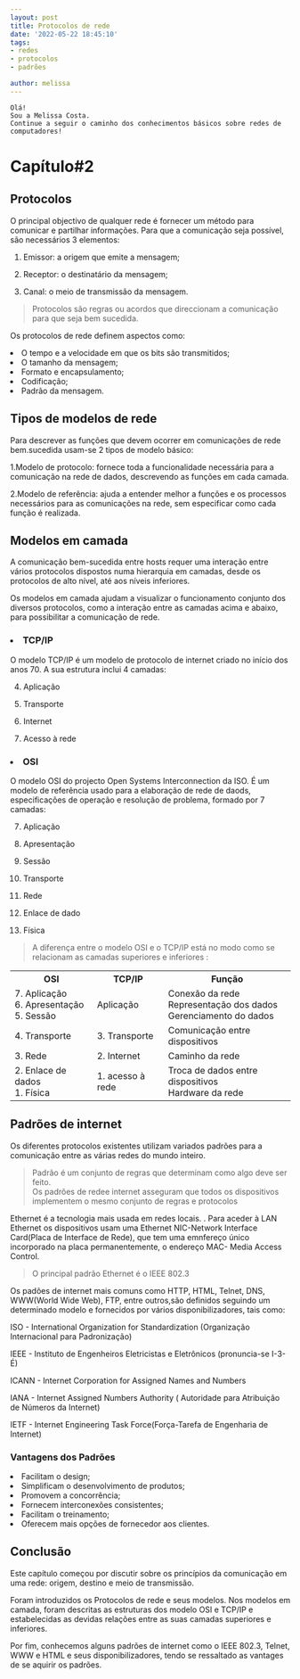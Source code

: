 ```yaml
---
layout: post
title: Protocolos de rede
date: '2022-05-22 18:45:10'
tags:
- redes
- protocolos
- padrões

author: melissa
---
```

``` 
Olá!
Sou a Melissa Costa.
Continue a seguir o caminho dos conhecimentos básicos sobre redes de computadores!
```

# Capítulo#2

## Protocolos

O principal objectivo de qualquer rede é fornecer um método para comunicar e partilhar informações. Para que a comunicação seja possível, são necessários 3 elementos:

1. Emissor: a origem que emite a mensagem;

2. Receptor: o destinatário da mensagem;

3. Canal: o meio de transmissão da mensagem.


>Protocolos são regras ou acordos que direccionam a comunicação para que seja bem sucedida.

Os protocolos de rede definem aspectos como:
<li>O tempo e a velocidade em que os bits são transmitidos;</li>
<li>O tamanho da mensagem;</li>
<li>Formato e encapsulamento;</li>
<li>Codificação;</li>
<li>Padrão da mensagem.</li>

## Tipos de modelos de rede

Para descrever as funções que devem ocorrer em comunicações de rede bem.sucedida usam-se 2 tipos de modelo básico:

1.Modelo de protocolo: fornece toda a funcionalidade necessária para a comunicação na rede de dados, descrevendo as funções em cada camada.

2.Modelo de referência: ajuda a entender melhor a funções e os processos necessários para as comunicações na rede, sem especificar como cada função é realizada.

## Modelos em camada

A comunicação bem-sucedida entre hosts requer uma interação entre vários protocolos dispostos numa hierarquia em camadas, desde os protocolos de alto nível, até aos níveis inferiores.

Os modelos em camada ajudam a visualizar o funcionamento conjunto dos diversos protocolos, como a interação entre as camadas acima e abaixo, para possibilitar a comunicação de rede.
### <li>TCP/IP </li>
O modelo TCP/IP é um modelo de protocolo de internet criado no início dos anos 70. A sua estrutura  inclui 4 camadas:

4. Aplicação

3. Transporte

2. Internet

1. Acesso à rede

### <li> OSI </li>

O modelo OSI do projecto Open Systems Interconnection da ISO. É um modelo de referência usado para a elaboração de rede de daods, especificações de operação e resolução de problema, formado por 7 camadas:

7. Aplicação

6. Apresentação

5. Sessão

4. Transporte

3. Rede

2. Enlace de dado

1. Física

>A diferença entre o modelo OSI e o  TCP/IP está no modo como se relacionam as camadas superiores e inferiores :

<table>
<tr>
    <th>OSI</th>
    <th>TCP/IP</th>
    <th>Função</th>
</tr>

<tr>
    <td>
    7. Aplicação
<br>
    6. Apresentação
<br>
    5. Sessão   
    </td>
    <td>Aplicação</td>
    <td>
    Conexão da rede
<br>
    Representação dos dados
<br>
    Gerenciamento do dados
    </td>
    
</tr>

<tr>
    <td>4. Transporte</td>
    <td>3. Transporte</td>
    <td>Comunicação entre dispositivos</td>
</tr>

<tr>
    <td>3. Rede</td>
    <td>2. Internet</td>
    <td>Caminho da rede</td>
</tr>

<tr>
    <td>
    2.  Enlace de dados
 <br>   
    1. Física
    </td>
    <td>1. acesso à rede</td>
    <td>
    Troca de dados entre dispositivos
<br>
    Hardware da rede
</td>
</tr>

</table>

## Padrões de internet

Os diferentes protocolos existentes utilizam variados padrões para a comunicação entre as várias redes do mundo inteiro.

> Padrão é um conjunto de regras que determinam como algo deve ser feito. <br> Os padrões de redee internet asseguram que todos os dispositivos implementem o mesmo conjunto de regras e protocolos

Ethernet é a tecnologia mais usada em redes locais. . Para aceder à LAN Ethernet os dispositivos usam uma Ethernet NIC-Network Interface Card(Placa de Interface de Rede), que tem uma emnfereço único incorporado na placa permanentemente, o endereço MAC- Media Access Control.

>O principal padrão Ethernet é o IEEE 802.3

Os padões de internet mais comuns como HTTP, HTML, Telnet, DNS, WWW(World Wide Web), FTP, entre outros,são definidos  seguindo um determinado modelo e fornecidos por vários disponibilizadores, tais como:

ISO - International Organization for Standardization (Organização Internacional para Padronização)

IEEE - Instituto de Engenheiros Eletricistas e Eletrônicos (pronuncia-se I-3-É) 

ICANN - Internet Corporation for Assigned Names and Numbers

IANA - Internet Assigned Numbers Authority ( Autoridade para Atribuição de Números da Internet) 

IETF - Internet Engineering Task Force(Força-Tarefa de Engenharia de Internet)

### Vantagens dos Padrões

<li>Facilitam o design;</li>
<li>Simplificam o desenvolvimento de produtos;</li>
<li>Promovem a concorrência;</li>
<li>Fornecem interconexões consistentes;</li>
<li>Facilitam o treinamento;</li>
<li>Oferecem mais opções de fornecedor aos clientes.</li>

## Conclusão

Este capítulo começou por discutir sobre os princípios da comunicação em uma rede: origem, destino e meio de transmissão. 

Foram introduzidos os Protocolos de rede e seus modelos. Nos modelos em camada, foram descritas as estruturas dos modelo OSI e TCP/IP e estabelecidas as devidas relações entre as suas camadas superiores e inferiores.

Por fim, conhecemos alguns padrões de internet como o IEEE 802.3, Telnet, WWW e HTML e seus disponibilizadores, tendo se ressaltado as vantages de se aquirir os padrões.


